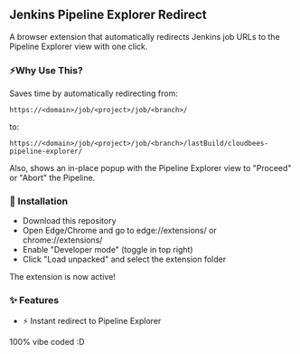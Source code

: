 ## Jenkins Pipeline Explorer Redirect
A browser extension that automatically redirects Jenkins job URLs to the Pipeline Explorer view with one click.

### ⚡Why Use This?
Saves time by automatically redirecting from:
```
https://<domain>/job/<project>/job/<branch>/
```
to:

```
https://<domain>/job/<project>/job/<branch>/lastBuild/cloudbees-pipeline-explorer/
```
Also, shows an in-place popup with the Pipeline Explorer view to "Proceed" or "Abort" the Pipeline.

### 🚀 Installation
* Download this repository
* Open Edge/Chrome and go to edge://extensions/ or chrome://extensions/
* Enable "Developer mode" (toggle in top right)
* Click "Load unpacked" and select the extension folder

The extension is now active!

### ✨ Features
 * ⚡ Instant redirect to Pipeline Explorer

100% vibe coded :D
